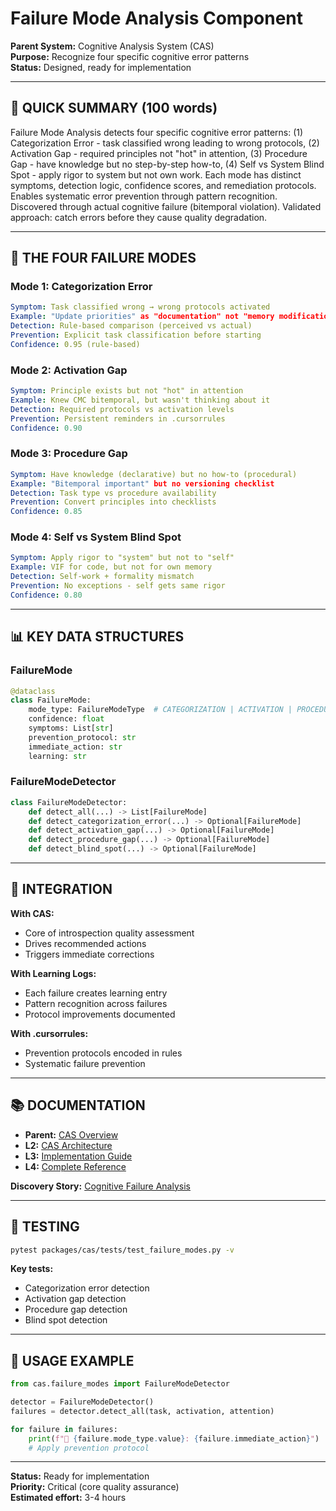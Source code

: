 # Failure Mode Analysis Component

**Parent System:** Cognitive Analysis System (CAS)  
**Purpose:** Recognize four specific cognitive error patterns  
**Status:** Designed, ready for implementation  

---

## 🎯 **QUICK SUMMARY (100 words)**

Failure Mode Analysis detects four specific cognitive error patterns: (1) Categorization Error - task classified wrong leading to wrong protocols, (2) Activation Gap - required principles not "hot" in attention, (3) Procedure Gap - have knowledge but no step-by-step how-to, (4) Self vs System Blind Spot - apply rigor to system but not own work. Each mode has distinct symptoms, detection logic, confidence scores, and remediation protocols. Enables systematic error prevention through pattern recognition. Discovered through actual cognitive failure (bitemporal violation). Validated approach: catch errors before they cause quality degradation.

---

## 🔧 **THE FOUR FAILURE MODES**

### **Mode 1: Categorization Error**
```yaml
Symptom: Task classified wrong → wrong protocols activated
Example: "Update priorities" as "documentation" not "memory modification"
Detection: Rule-based comparison (perceived vs actual)
Prevention: Explicit task classification before starting
Confidence: 0.95 (rule-based)
```

### **Mode 2: Activation Gap**
```yaml
Symptom: Principle exists but not "hot" in attention
Example: Knew CMC bitemporal, but wasn't thinking about it
Detection: Required protocols vs activation levels
Prevention: Persistent reminders in .cursorrules
Confidence: 0.90
```

### **Mode 3: Procedure Gap**
```yaml
Symptom: Have knowledge (declarative) but no how-to (procedural)
Example: "Bitemporal important" but no versioning checklist
Detection: Task type vs procedure availability
Prevention: Convert principles into checklists
Confidence: 0.85
```

### **Mode 4: Self vs System Blind Spot**
```yaml
Symptom: Apply rigor to "system" but not to "self"
Example: VIF for code, but not for own memory
Detection: Self-work + formality mismatch
Prevention: No exceptions - self gets same rigor
Confidence: 0.80
```

---

## 📊 **KEY DATA STRUCTURES**

### **FailureMode**
```python
@dataclass
class FailureMode:
    mode_type: FailureModeType  # CATEGORIZATION | ACTIVATION | PROCEDURE | BLIND_SPOT
    confidence: float
    symptoms: List[str]
    prevention_protocol: str
    immediate_action: str
    learning: str
```

### **FailureModeDetector**
```python
class FailureModeDetector:
    def detect_all(...) -> List[FailureMode]
    def detect_categorization_error(...) -> Optional[FailureMode]
    def detect_activation_gap(...) -> Optional[FailureMode]
    def detect_procedure_gap(...) -> Optional[FailureMode]
    def detect_blind_spot(...) -> Optional[FailureMode]
```

---

## 🔗 **INTEGRATION**

**With CAS:**
- Core of introspection quality assessment
- Drives recommended actions
- Triggers immediate corrections

**With Learning Logs:**
- Each failure creates learning entry
- Pattern recognition across failures
- Protocol improvements documented

**With .cursorrules:**
- Prevention protocols encoded in rules
- Systematic failure prevention

---

## 📚 **DOCUMENTATION**

- **Parent:** [CAS Overview](../../README.md)
- **L2:** [CAS Architecture](../../L2_architecture.md#failure-mode-analysis)
- **L3:** [Implementation Guide](../../L3_detailed.md#failure-mode-analysis)
- **L4:** [Complete Reference](../../L4_complete.md#failuremodedetector)

**Discovery Story:** [Cognitive Failure Analysis](../../../AETHER_MEMORY/thought_journals/2025-10-22_0130_cognitive_failure_analysis.md)

---

## 🧪 **TESTING**

```bash
pytest packages/cas/tests/test_failure_modes.py -v
```

**Key tests:**
- Categorization error detection
- Activation gap detection
- Procedure gap detection
- Blind spot detection

---

## 🎯 **USAGE EXAMPLE**

```python
from cas.failure_modes import FailureModeDetector

detector = FailureModeDetector()
failures = detector.detect_all(task, activation, attention)

for failure in failures:
    print(f"🚨 {failure.mode_type.value}: {failure.immediate_action}")
    # Apply prevention protocol
```

---

**Status:** Ready for implementation  
**Priority:** Critical (core quality assurance)  
**Estimated effort:** 3-4 hours


